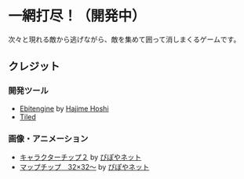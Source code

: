 # 一網打尽！（開発中）

次々と現れる敵から逃げながら、敵を集めて囲って消しまくるゲームです。

## クレジット

### 開発ツール
- [Ebitengine](https://ebitengine.org/)
  by [Hajime Hoshi](https://hajimehoshi.com/)
- [Tiled](https://www.mapeditor.org/)

### 画像・アニメーション
- [キャラクターチップ２](https://pipoya.net/sozai/assets/charachip/character-chip-2/)
  by [ぴぽやネット](https://pipoya.net/)
- [マップチップ　32×32～](https://pipoya.net/sozai/assets/map-chip_tileset32/)
  by [ぴぽやネット](https://pipoya.net/)
